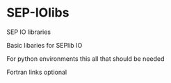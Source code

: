 # SEP-IOlibs


SEP IO libraries

Basic libaries for SEPlib IO

For python environments this all that should be needed

Fortran links optional
